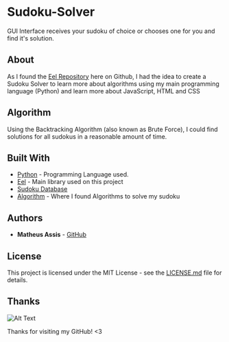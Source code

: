 # Sudoku-Solver

GUI Interface receives your sudoku of choice or chooses one for you and find it's solution.

## About

As I found the [Eel Repository](https://github.com/ChrisKnott/Eel) here on Github, I had the idea to create a Sudoku Solver to learn more about algorithms using my main programming language (Python) and learn more about JavaScript, HTML and CSS

## Algorithm

Using the Backtracking Algorithm (also known as Brute Force), I could find solutions for all sudokus in a reasonable amount of time.

## Built With

* [Python](https://www.python.org/) - Programming Language used.
* [Eel](https://github.com/ChrisKnott/Eel) - Main library used on this project
* [Sudoku Database](https://www.kaggle.com/bryanpark/sudoku)
* [Algorithm](https://en.wikipedia.org/wiki/Sudoku_solving_algorithms) - Where I found Algorithms to solve my sudoku

## Authors

* **Matheus Assis** - [GitHub](https://github.com/MatheusMAssis)

## License

This project is licensed under the MIT License - see the [LICENSE.md](LICENSE.md) file for details.

## Thanks

![Alt Text](https://media.giphy.com/media/vFKqnCdLPNOKc/giphy.gif)

Thanks for visiting my GitHub! <3
